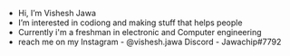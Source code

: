 - Hi, I’m Vishesh Jawa
- I’m interested in codiong and making stuff that helps people 
- Currently i'm a freshman in electronic and Computer engineering
- reach me on my Instagram - @vishesh.jawa
                 Discord - Jawachip#7792
                 
<!---
jawachipcookie/jawachipcookie is a ✨ special ✨ repository because its `README.md` (this file) appears on your GitHub profile.
You can click the Preview link to take a look at your changes.
--->
